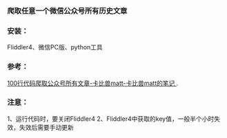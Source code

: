 ### 爬取任意一个微信公众号所有历史文章  

### 安装：  

Fliddler4、微信PC版、python工具  

### 参考：  

[100行代码爬取公众号所有文章-卡比兽matt-卡比兽matt的笔记 ](https://github.com/ElioneYang/WeChatArticles/blob/master/reference.pdf).  
  


### 注意：

1、运行代码时，要关闭Fliddler4
2、Fliddler4中获取的key值，一般半个小时失效，失效后需要手动更新
